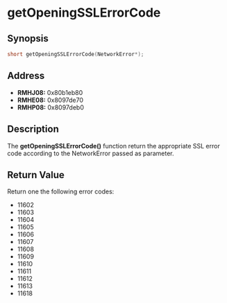 # getOpeningSSLErrorCode



Synopsis
--------
```C++
short getOpeningSSLErrorCode(NetworkError*);
```


Address
-------
 * __RMHJ08:__ 0x80b1eb80
 * __RMHE08:__ 0x8097de70
 * __RMHP08:__ 0x8097deb0


 
Description
-----------
The **getOpeningSSLErrorCode()** function return the appropriate SSL error code according to the NetworkError passed as parameter.



Return Value
------------
Return one the following error codes:
 * 11602
 * 11603
 * 11604
 * 11605
 * 11606
 * 11607
 * 11608
 * 11609
 * 11610
 * 11611
 * 11612
 * 11613
 * 11618
